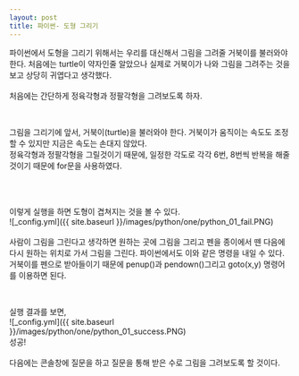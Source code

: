 ```yaml
---
layout: post
title: 파이썬- 도형 그리기
---
```


 파이썬에서 도형을 그리기 위해서는 우리를 대신해서 그림을 그려줄 거북이를 불러와야 한다. 처음에는 turtle이 약자인줄 알았으나 실제로 거북이가 나와 그림을 그려주는 것을 보고 상당히 
귀엽다고 생각했다.
<br><br>
 처음에는 간단하게 정육각형과 정팔각형을 그려보도록 하자.<br>
<script src="https://gist.github.com/7I7H/9842a787cc0c253d637eea6b9cf681dd.js"></script><br>
 그림을 그리기에 앞서, 거북이(turtle)을 불러와야 한다. 거북이가 움직이는 속도도 조정할 수 있지만 지금은 속도는 손대지 않았다. <br>
정육각형과 정팔각형을 그릴것이기 때문에, 일정한 각도로 각각 6번, 8번씩 반복을 해줄 것이기 때문에 for문을 사용하였다.<br><br>
<script src="https://gist.github.com/7I7H/656da52a036e8d6ee7278264b0a7ec1e.js"></script><br>
 이렇게 실행을 하면 도형이 겹쳐지는 것을 볼 수 있다.<br>
 ![_config.yml]({{ site.baseurl }}/images/python/one/python_01_fail.PNG)<br><br>
 사람이 그림을 그린다고 생각하면 원하는 곳에 그림을 그리고 펜을 종이에서 뗀 다음에 다시 원하는 위치로 가서 그림을 그린다. 파이썬에서도 이와 같은 명령을 내일 수 있다. 
거북이를 펜으로 받아들이기 때문에 penup()과 pendown()그리고 goto(x,y) 명령어를 이용하면 된다.<br>
<script src="https://gist.github.com/7I7H/8ee145eab52594ab74f90640b4d5616b.js"></script><br>
 실행 결과를 보면, <br>
![_config.yml]({{ site.baseurl }}/images/python/one/python_01_success.PNG)<br>
성공!<br><br>
다음에는 콘솔창에 질문을 하고 질문을 통해 받은 수로 그림을 그려보도록 할 것이다.
